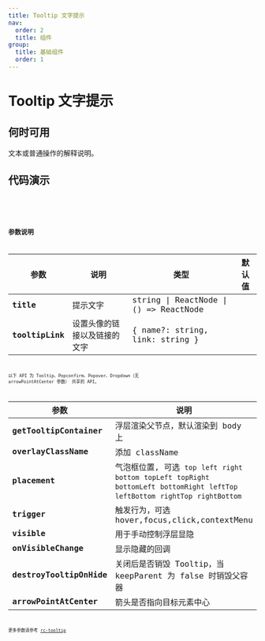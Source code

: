 ```yaml
---
title: Tooltip 文字提示
nav:
  order: 2
  title: 组件
group:
  title: 基础组件
  order: 1
---
```


# Tooltip 文字提示

## 何时可用

文本或普通操作的解释说明。

## 代码演示

<code src='./demo/base.tsx' title='位置' desc='位置有12个方向' >
<code src='./demo/maxLength.tsx' title='多行' desc='最大宽度为500px，超出换行。'  >
<code src='./demo/link.tsx' title='链接' desc='支持设置提示尾部链接，其中name字段可缺省。缺省name字段将直接显示链接，缺省link链接不显示。'  >

## 参数说明

| 参数            | 说明                         | 类型                                   | 默认值 |
| --------------- | ---------------------------- | -------------------------------------- | ------ |
| **title**       | 提示文字                     | string \| ReactNode \| () => ReactNode |        |
| **tooltipLink** | 设置头像的链接以及链接的文字 | { name?: string, link: string }        |

以下 API 为 Tooltip、Popconfirm、Popover、Dropdown（无 arrowPointAtCenter 参数） 共享的 API。

| 参数                     | 说明                                                                                                                                           | 类型                              | 默认值                |
| ------------------------ | ---------------------------------------------------------------------------------------------------------------------------------------------- | --------------------------------- | --------------------- |
| **getTooltipContainer**  | 浮层渲染父节点，默认渲染到 body 上                                                                                                             | function(triggerNode)             | `() => document.body` |
| **overlayClassName**     | 添加 className                                                                                                                                 | string                            | `''`                  |
| **placement**            | 气泡框位置, 可选 `top` `left` `right` `bottom` `topLeft` `topRight` `bottomLeft` `bottomRight` `leftTop` `leftBottom` `rightTop` `rightBottom` | string                            | `'top'`               |
| **trigger**              | 触发行为，可选 hover,focus,click,contextMenu                                                                                                   | string\|string[]                  | `hover`               |
| **visible**              | 用于手动控制浮层显隐                                                                                                                           | boolean                           | `false`               |
| **onVisibleChange**      | 显示隐藏的回调                                                                                                                                 | (visible) => void                 |                       |
| **destroyTooltipOnHide** | 关闭后是否销毁 Tooltip，当 keepParent 为 false 时销毁父容器                                                                                    | boolean\|{ keepParent?: boolean } | `false`               |
| **arrowPointAtCenter**   | 箭头是否指向目标元素中心                                                                                                                       | boolean                           | `false`               |

更多参数请参考 [rc-tooltip](https://github.com/react-component/tooltip)
